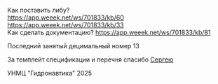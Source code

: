 ﻿Как поставить либу?  
https://app.weeek.net/ws/701833/kb/60  
https://app.weeek.net/ws/701833/kb/33  
Как сделать документацию?
https://app.weeek.net/ws/701833/kb/81

Последний занятый децимальный номер 13

За темплейт спецификации и перечня спасибо <a href="https://github.com/SergeyLadanov">Сергею</a>

УНМЦ "Гидронавтика" 2025
